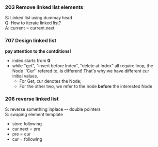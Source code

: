 ### 203 Remove linked list elements
S: Linked list using dummay head  
Q: How to iterate linked list?  
A: current = current.next  

### 707 Design linked list
**pay attention to the contditions!**  
- index starts from **0**  
- while "get", "insert before Index", "delete at Index"  all require loop, the Node ''Cur'' refered to, is different! That's why we have different cur initial values.
  - For Get, cur denotes the Node; 
  - For the other two, we refer to the node **before** the interested Node  

### 206 reverse linked list
S: reverse something inplace -- double pointers  
S: swaping element template  
  - store following
  - cur.next = pre
  - pre = cur
  - cur = following
